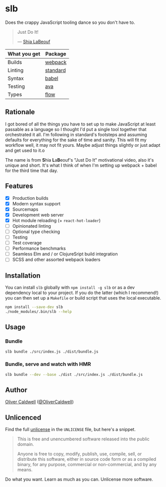 # slb

Does the crappy JavaScript tooling dance so you don't have to.

> Just Do It!
>
>  — [Shia LaBeouf][justdoit]

| What you get  | Package       |
| ------------- | ------------- |
| Builds        | [webpack][]   |
| Linting       | [standard][]  |
| Syntax        | [babel][]     |
| Testing       | [ava][]       |
| Types         | [flow][]      |

## Rationale

I got bored of all the things you have to set up to make JavaScript at least passable as a language so I thought I'd put a single tool together that orchestrated it all. I'm following in standard's footsteps and assuming defaults for everything for the sake of time and sanity. This will fit my workflow well, it may not fit yours. Maybe adjust things slightly or just adapt and get used to it.o

The name is from **S**hia **L**a**B**eouf's "Just Do It" motivational video, also it's unique and short. It's what I think of when I'm setting up webpack + babel for the third time that day.

## Features

 * [x] Production builds
 * [x] Modern syntax support
 * [x] Sourcemaps
 * [x] Development web server
 * [x] Hot module reloading (+ `react-hot-loader`)
 * [ ] Opinionated linting
 * [ ] Optional type checking
 * [ ] Testing
 * [ ] Test coverage
 * [ ] Performance benchmarks
 * [ ] Seamless Elm and / or ClojureSript build integration
 * [ ] SCSS and other assorted webpack loaders

## Installation

You can install `slb` globally with `npm install -g slb` or as a dev dependency local to your project. If you do the latter (which I recommend!) you can then set up a `Makefile` or build script that uses the local executable.

```bash
npm install --save-dev slb
./node_modules/.bin/slb --help
```

## Usage

### Bundle

```bash
slb bundle ./src/index.js ./dist/bundle.js
```

### Bundle, serve and watch with HMR

```bash
slb bundle --dev --base ./dist ./src/index.js ./dist/bundle.js
```

## Author

[Oliver Caldwell][author-site] ([@OliverCaldwell][author-twitter])

## Unlicenced

Find the full [unlicense][] in the `UNLICENSE` file, but here's a snippet.

>This is free and unencumbered software released into the public domain.
>
>Anyone is free to copy, modify, publish, use, compile, sell, or distribute this software, either in source code form or as a compiled binary, for any purpose, commercial or non-commercial, and by any means.

Do what you want. Learn as much as you can. Unlicense more software.

[justdoit]: https://www.youtube.com/watch?v=ZXsQAXx_ao0
[webpack]: https://webpack.github.io/
[standard]: http://standardjs.com/index.html
[babel]: https://babeljs.io/
[ava]: https://github.com/avajs/ava
[flow]: http://flowtype.org/
[unlicense]: http://unlicense.org/
[author-site]: http://oli.me.uk/
[author-twitter]: https://twitter.com/OliverCaldwell
